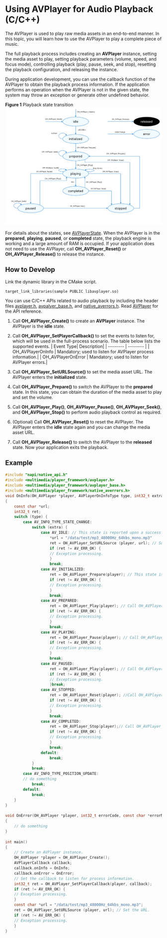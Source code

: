 # Using AVPlayer for Audio Playback (C/C++)

The AVPlayer is used to play raw media assets in an end-to-end manner. In this topic, you will learn how to use the AVPlayer to play a complete piece of music.


The full playback process includes creating an **AVPlayer** instance, setting the media asset to play, setting playback parameters (volume, speed, and focus mode), controlling playback (play, pause, seek, and stop), resetting the playback configuration, and releasing the instance.


During application development, you can use the callback function of the AVPlayer to obtain the playback process information. If the application performs an operation when the AVPlayer is not in the given state, the system may throw an exception or generate other undefined behavior.


**Figure 1** Playback state transition 
![Playback status change](figures/playback-status-change-ndk.png)

For details about the states, see [AVPlayerState](../reference/native-apis/_a_v_player.md#avplayerstate-1). When the AVPlayer is in the **prepared**, **playing**, **paused**, or **completed** state, the playback engine is working and a large amount of RAM is occupied. If your application does not need to use the AVPlayer, call **OH_AVPlayer_Reset()** or **OH_AVPlayer_Release()** to release the instance.

## How to Develop
Link the dynamic library in the CMake script.
```
target_link_libraries(sample PUBLIC libavplayer.so)
```

You can use C/C++ APIs related to audio playback by including the header files [avplayer.h](../reference/native-apis/avplayer__base_8h.md), [avpalyer_base.h](../reference/native-apis/avplayer__base_8h.md), and [native_averrors.h](../reference/native-apis/native__averrors_8h.md).
Read [AVPlayer](../reference/native-apis/_a_v_player.md) for the API reference.

1. Call **OH_AVPlayer_Create()** to create an **AVPlayer** instance. The AVPlayer is the **idle** state.

2. Call **OH_AVPlayer_SetPlayerCallback()** to set the events to listen for, which will be used in the full-process scenario. The table below lists the supported events.
   | Event Type| Description|
   | -------- | -------- |
   | OH_AVPlayerOnInfo | Mandatory; used to listen for AVPlayer process information.|
   | OH_AVPlayerOnError | Mandatory; used to listen for AVPlayer errors.|

3. Call **OH_AVPlayer_SetURLSource()** to set the media asset URL. The AVPlayer enters the **initialized** state.

4. Call **OH_AVPlayer_Prepare()** to switch the AVPlayer to the **prepared** state. In this state, you can obtain the duration of the media asset to play and set the volume.

5. Call **OH_AVPlayer_Play()**, **OH_AVPlayer_Pause()**, **OH_AVPlayer_Seek()**, and **OH_AVPlayer_Stop()** to perform audio playback control as required.

6. (Optional) Call **OH_AVPlayer_Reset()** to reset the AVPlayer. The AVPlayer enters the **idle** state again and you can change the media asset URL.

7. Call **OH_AVPlayer_Release()** to switch the AVPlayer to the **released** state. Now your application exits the playback.

## Example

```c
#include "napi/native_api.h"
#include <multimedia/player_framework/avplayer.h>
#include <multimedia/player_framework/avplayer_base.h>
#include <multimedia/player_framework/native_averrors.h>
void OnInfo(OH_AVPlayer *player, AVPlayerOnInfoType type, int32_t extra)
{
    const char *url;
    int32_t ret;
    switch (type) {
        case AV_INFO_TYPE_STATE_CHANGE:
            switch (extra) {
                case AV_IDLE: // This state is reported upon a successful callback of OH_AVPlayer_Reset().
                    *url = "/data/test/mp3_48000Hz_64kbs_mono.mp3"
                    ret = OH_AVPlayer_SetURLSource (player, url); // Set the URL.
                    if (ret != AV_ERR_OK) {
                    // Exception processing.
                    }
                    break;
                case AV_INITIALIZED: 
                    ret = OH_AVPlayer_Prepare(player); // This state is reported when the AVPlayer sets the playback source.
                    if (ret != AV_ERR_OK) {
                    // Exception processing.
                    }
                    break;
                case AV_PREPARED:  
                    ret = OH_AVPlayer_Play(player); // Call OH_AVPlayer_Play() to start playback.
                    if (ret != AV_ERR_OK) {
                    // Exception processing.
                    }
                    break;
                case AV_PLAYING:  
                    ret = OH_AVPlayer_Pause(player); // Call OH_AVPlayer_Pause() to pause the playback.
                    if (ret != AV_ERR_OK) {
                    // Exception processing.
                    }
                    break;
                case AV_PAUSED:  
                    ret = OH_AVPlayer_Play(player); // Call OH_AVPlayer_Play() again to start playback.
                    if (ret != AV_ERR_OK) {
                    // Exception processing.
                    }break;
                case AV_STOPPED:  
                    ret = OH_AVPlayer_Reset(player); //Call OH_AVPlayer_Reset() to reset the AVPlayer state.
                    if (ret != AV_ERR_OK) {
                    // Exception processing.
                    }
                    break;
                case AV_COMPLETED:  
                    ret = OH_AVPlayer_Stop(player);// Call OH_AVPlayer_Stop() to stop the playback.
                    if (ret != AV_ERR_OK) {
                    // Exception processing.
                    }
                    break;
                default:
                    break;
            }
            break;
        case AV_INFO_TYPE_POSITION_UPDATE:
        // do something
            break;
        default:
            break;
    }
}

void OnError(OH_AVPlayer *player, int32_t errorCode, const char *errorMsg)
{
    // do something
}

int main()
{
    // Create an AVPlayer instance.
    OH_AVPlayer *player = OH_AVPlayer_Create();
    AVPlayerCallback callback;
    callback.onInfo = OnInfo;
    callback.onError = OnError;
    // Set the callback to listen for process information.
    int32_t ret = OH_AVPlayer_SetPlayerCallback(player, callback);
    if (ret != AV_ERR_OK) {
    // Exception processing.
    }
    const char *url = "/data/test/mp3_48000Hz_64kbs_mono.mp3";
    ret = OH_AVPlayer_SetURLSource (player, url); // Set the URL.
    if (ret != AV_ERR_OK) {
    // Exception processing.
    }
}
```
